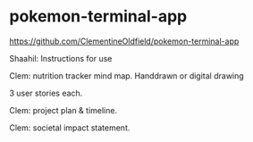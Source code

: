 # pokemon-terminal-app
<!-- 
A link to your GitHub repository
Ensure the repository (repo) is accessible by your Educators -->
https://github.com/ClementineOldfield/pokemon-terminal-app


<!-- Description of the app, including:
Purpose -->



<!-- Functionality -->

<!-- Instructions for use -->

Shaahil: Instructions for use

<!-- Screenshots -->

<!-- Details of design & planning process including, -->


<!-- Evidence of app idea brainstorming sessions -->

Clem: nutrition tracker mind map. Handdrawn or digital drawing

<!-- app User/Workflow diagram -->

3 user stories each. 

<!-- Project plan & timeline -->

Clem: project plan & timeline. 

<!-- Screenshots of Trello board(s) -->


Clem: societal impact statement.
